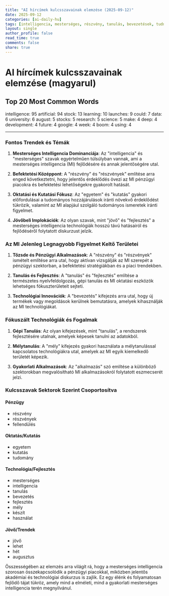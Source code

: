 ```yaml
---
title: "AI hírcímek kulcsszavainak elemzése (2025-09-12)"
date: 2025-09-12
categories: [ai-daily-hu]
tags: [intelligencia, mesterséges, részvény, tanulás, bevezetések, tudna, adatok, egyetem, augusztus, részvények, kutatás, tudomány, készít, mély, fejlesztés, jövő, google, hét, virágzás, használva]
layout: single
author_profile: false
read_time: true
comments: false
share: true
---
```


# AI hírcímek kulcsszavainak elemzése (magyarul)

## Top 20 Most Common Words

intelligence: 95
artificial: 94
stock: 13
learning: 10
launches: 9
could: 7
data: 6
university: 6
august: 5
stocks: 5
research: 5
science: 5
make: 4
deep: 4
development: 4
future: 4
google: 4
week: 4
boom: 4
using: 4

---

### Fontos Trendek és Témák

1. **Mesterséges Intelligencia Dominanciája**: Az "intelligencia" és "mesterséges" szavak egyértelműen túlsúlyban vannak, ami a mesterséges intelligencia (MI) fejlődésére és annak jelentőségére utal.
   
2. **Befektetési Középpont**: A "részvény" és "részvények" említése arra enged következtetni, hogy jelentős érdeklődés övezi az MI pénzügyi piacokra és befektetési lehetőségekre gyakorolt hatását.

3. **Oktatási és Kutatási Fókusz**: Az "egyetem" és "kutatás" gyakori előfordulásai a tudományos hozzájárulások iránti növekvő érdeklődést tükrözik, valamint az MI alapjául szolgáló tudományos ismeretek iránti figyelmet.

4. **Jövőbeli Implokációk**: Az olyan szavak, mint "jövő" és "fejlesztés" a mesterséges intelligencia technológiák hosszú távú hatásairól és fejlődéséről folytatott diskurzust jelzik.

### Az MI Jelenleg Legnagyobb Figyelmet Keltő Területei

1. **Tőzsde és Pénzügyi Alkalmazások**: A "részvény" és "részvények" ismételt említése arra utal, hogy aktívan vizsgálják az MI szerepét a pénzügyi szektorban, a befektetési stratégiákban és a piaci trendekben.

2. **Tanulás és Fejlesztés**: A "tanulás" és "fejlesztés" említése a természetes nyelvfeldolgozás, gépi tanulás és MI oktatási eszközök lehetséges fókuszterületeit sejteti.

3. **Technológiai Innovációk**: A "bevezetés" kifejezés arra utal, hogy új termékek vagy megoldások kerülnek bemutatásra, amelyek kihasználják az MI technológiákat.

### Fókuszált Technológiák és Fogalmak

1. **Gépi Tanulás**: Az olyan kifejezések, mint "tanulás", a rendszerek fejlesztésére utalnak, amelyek képesek tanulni az adatokból.

2. **Mélytanulás**: A "mély" kifejezés gyakori használata a mélytanulással kapcsolatos technológiákra utal, amelyek az MI egyik kiemelkedő területét képezik.

3. **Gyakorlati Alkalmazások**: Az "alkalmazás" szó említése a különböző szektorokban megvalósítható MI alkalmazásokról folytatott eszmecserét jelzi.

### Kulcsszavak Sektorok Szerint Csoportosítva

#### Pénzügy
- részvény
- részvények
- fellendülés

#### Oktatás/Kutatás
- egyetem
- kutatás
- tudomány

#### Technológia/Fejlesztés
- mesterséges
- intelligencia
- tanulás
- bevezetés
- fejlesztés
- mély
- készít
- használat

#### Jövő/Trendek
- jövő
- lehet
- hét
- augusztus

Összességében az elemzés arra világít rá, hogy a mesterséges intelligencia szorosan összekapcsolódik a pénzügyi piacokkal, miközben jelentős akadémiai és technológiai diskurzus is zajlik. Ez egy élénk és folyamatosan fejlődő tájat tükröz, amely mind a elméleti, mind a gyakorlati mesterséges intelligencia terén megnyilvánul.